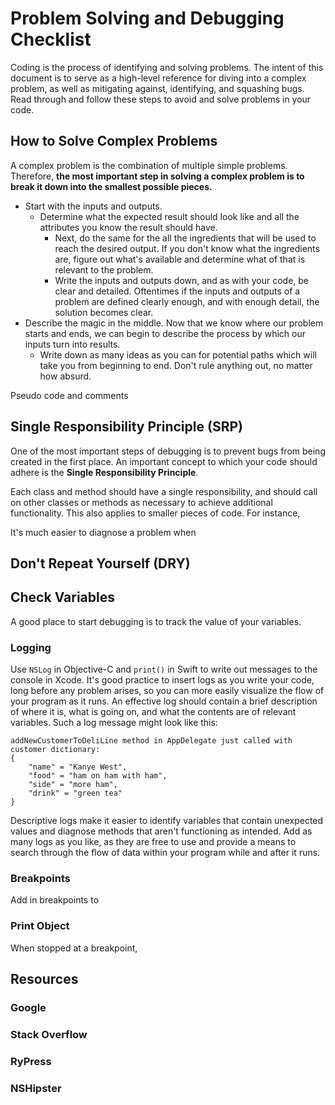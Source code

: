 # Problem Solving and Debugging Checklist
Coding is the process of identifying and solving problems. The intent of this document is to serve as a high-level reference for diving into a complex problem, as well as mitigating against, identifying, and squashing bugs. Read through and follow these steps to avoid and solve problems in your code.

## How to Solve Complex Problems
A complex problem is the combination of multiple simple problems. Therefore, **the most important step in solving a complex problem is to break it down into the smallest possible pieces.**

* Start with the inputs and outputs.
  * Determine what the expected result should look like and all the attributes you know the result should have.
	* Next, do the same for the all the ingredients that will be used to reach the desired output. If you don't know what the ingredients are, figure out what's available and determine what of that is relevant to the problem.
	* Write the inputs and outputs down, and as with your code, be clear and detailed. Oftentimes if the inputs and outputs of a problem are defined clearly enough, and with enough detail, the solution becomes clear.
* Describe the magic in the middle. Now that we know where our problem starts and ends, we can begin to describe the process by which our inputs turn into results.
  * Write down as many ideas as you can for potential paths which will take you from beginning to end. Don't rule anything out, no matter how absurd.


Pseudo code and comments



## Single Responsibility Principle (SRP)
One of the most important steps of debugging is to prevent bugs from being created in the first place. An important concept to which your code should adhere is the **Single Responsibility Principle**.


Each class and method should have a single responsibility, and should call on other classes or methods as necessary to achieve additional functionality. This also applies to smaller pieces of code. For instance,

It's much easier to diagnose a problem when

## Don't Repeat Yourself (DRY)


## Check Variables
A good place to start debugging is to track the value of your variables.

### Logging
Use `NSLog` in Objective-C and `print()` in Swift to write out messages to the console in Xcode. It's good practice to insert logs as you write your code, long before any problem arises, so you can more easily visualize the flow of your program as it runs. An effective log should contain a brief description of where it is, what is going on, and what the contents are of relevant variables. Such a log message might look like this:

```
addNewCustomerToDeliLine method in AppDelegate just called with customer dictionary:
{
	"name" = "Kanye West",
	"food" = "ham on ham with ham",
	"side" = "more ham",
	"drink" = "green tea"
}
```

Descriptive logs make it easier to identify variables that contain unexpected values and diagnose methods that aren't functioning as intended. Add as many logs as you like, as they are free to use and provide a means to search through the flow of data within your program while and after it runs.

### Breakpoints
Add in breakpoints to

### Print Object
 When stopped at a breakpoint,

## Resources
### Google
### Stack Overflow
### RyPress
### NSHipster
